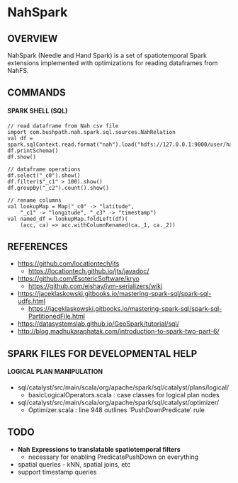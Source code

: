 # NahSpark
## OVERVIEW
NahSpark (Needle and Hand Spark) is a set of spatiotemporal Spark extensions implemented with optimizations for reading dataframes from NahFS.

## COMMANDS
#### SPARK SHELL (SQL)
    // read dataframe from Nah csv file
    import com.bushpath.nah.spark.sql.sources.NahRelation
    val df = spark.sqlContext.read.format("nah").load("hdfs://127.0.0.1:9000/user/hamersaw")
    df.printSchema()
    df.show()

    // dataframe operations
    df.select("_c0").show()
    df.filter($"_c1" > 100).show()
    df.groupBy("_c2").count().show()

    // rename columns
    val lookupMap = Map("_c0" -> "latitude",
        "_c1" -> "longitude", "_c3" -> "timestamp")
    val named_df = lookupMap.foldLeft(df)(
        (acc, ca) => acc.withColumnRenamed(ca._1, ca._2))

## REFERENCES
- https://github.com/locationtech/jts
    - https://locationtech.github.io/jts/javadoc/
- https://github.com/EsotericSoftware/kryo
    - https://github.com/eishay/jvm-serializers/wiki
- https://jaceklaskowski.gitbooks.io/mastering-spark-sql/spark-sql-udfs.html
    - https://jaceklaskowski.gitbooks.io/mastering-spark-sql/spark-sql-PartitionedFile.html
- https://datasystemslab.github.io/GeoSpark/tutorial/sql/
- http://blog.madhukaraphatak.com/introduction-to-spark-two-part-6/

## SPARK FILES FOR DEVELOPMENTAL HELP
#### LOGICAL PLAN MANIPULATION
- sql/catalyst/src/main/scala/org/apache/spark/sql/catalyst/plans/logical/
    - basicLogicalOperators.scala : case classes for logical plan nodes
- sql/catalyst/src/main/scala/org/apache/spark/sql/catalyst/optimizer/
    - Optimizer.scala : line 948 outlines 'PushDownPredicate' rule

## TODO
- **Nah Expressions to translatable spatiotemporal filters**
    - necessary for enabling PredicatePushDown on everything
- spatial queries - kNN, spatial joins, etc
- support timestamp queries
